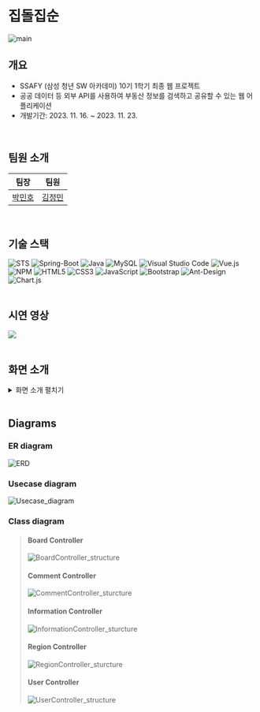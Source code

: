 # 집돌집순
![main](https://github.com/Jm0nn/ZipdolZipsun/assets/139559227/af132028-fec9-4002-b359-6ab5171fbf95)
<br/>


## 개요
  - SSAFY (삼성 청년 SW 아카데미) 10기 1학기 최종 웹 프로젝트
  - 공공 데이터 등 외부 API를 사용하여 부동산 정보를 검색하고 공유할 수 있는 웹 어플리케이션
  - 개발기간: 2023. 11. 16. ~ 2023. 11. 23.
<br/>


## 팀원 소개
|팀장|팀원|
|---|---|
|[박민호](https://github.com/pmhmist)|[김정민](https://github.com/Jm0nn)|
<br/>


## 기술 스택
  ![STS](https://img.shields.io/badge/sts-6db33f?style=for-the-badge&logo=spring&logoColor=white)
  ![Spring-Boot](https://img.shields.io/badge/spring%20boot-6db33f?style=for-the-badge&logo=springboot&logoColor=white)
  ![Java](https://img.shields.io/badge/java-%23ED8B00.svg?style=for-the-badge&logo=openjdk&logoColor=white)
  ![MySQL](https://img.shields.io/badge/mysql-%2300f.svg?style=for-the-badge&logo=mysql&logoColor=white)
  ![Visual Studio Code](https://img.shields.io/badge/Visual%20Studio%20Code-0078d7.svg?style=for-the-badge&logo=visual-studio-code&logoColor=white)
  ![Vue.js](https://img.shields.io/badge/vue.js-%2335495e.svg?style=for-the-badge&logo=vuedotjs&logoColor=%234FC08D)
  ![NPM](https://img.shields.io/badge/NPM-%23CB3837.svg?style=for-the-badge&logo=npm&logoColor=white)
  ![HTML5](https://img.shields.io/badge/html5-%23E34F26.svg?style=for-the-badge&logo=html5&logoColor=white)
  ![CSS3](https://img.shields.io/badge/css3-%231572B6.svg?style=for-the-badge&logo=css3&logoColor=white)
  ![JavaScript](https://img.shields.io/badge/javascript-%23323330.svg?style=for-the-badge&logo=javascript&logoColor=%23F7DF1E)
  ![Bootstrap](https://img.shields.io/badge/bootstrap-%238511FA.svg?style=for-the-badge&logo=bootstrap&logoColor=white)
  ![Ant-Design](https://img.shields.io/badge/-Ant%20Design-%230170FE?style=for-the-badge&logo=ant-design&logoColor=white)
  ![Chart.js](https://img.shields.io/badge/chart.js-F5788D.svg?style=for-the-badge&logo=chart.js&logoColor=white)
  <br>
<br/>


## 시연 영상
  <a href="https://youtu.be/1msfOQ0DcY0">
    <img src="https://img.shields.io/badge/youtube-ff0000?style=for-the-badge&logo=youtube&logoColor=white">
  </a>
  <br>
<br/>



## 화면 소개
  <details>
    <summary>화면 소개 펼치기</summary>
    <br>
    <img src="https://github.com/Jm0nn/ZipdolZipsun/assets/139559227/c354fc2e-6df2-4f73-bdd5-6b8ab3dd583f">
    <img src="https://github.com/Jm0nn/ZipdolZipsun/assets/139559227/a5a10ba5-cdfa-4498-a7dd-a23cc89c42b3">
    <img src="https://github.com/Jm0nn/ZipdolZipsun/assets/139559227/6b61b759-c6dc-441d-b989-0d7cab5cac0a">
    <img src="https://github.com/Jm0nn/ZipdolZipsun/assets/139559227/bcec5b62-70aa-4afe-ae35-185b75bb2f12">
    <img src="https://github.com/Jm0nn/ZipdolZipsun/assets/139559227/8cb6a682-d4ad-45b9-821a-df202accaa68">
    <img src="https://github.com/Jm0nn/ZipdolZipsun/assets/139559227/d134bfc7-1438-4fcf-a2ea-3fd5600e02c5">
    <img src="https://github.com/Jm0nn/ZipdolZipsun/assets/139559227/2b0bc331-1840-446d-9142-e9b159f2e507">
    <img src="https://github.com/Jm0nn/ZipdolZipsun/assets/139559227/3df8ea62-ce98-4cbe-b313-3a7c6c54faa3">
    <img src="https://github.com/Jm0nn/ZipdolZipsun/assets/139559227/6b3ffdae-d9ef-4b6c-a4ba-30484abf2caa">
    <img src="https://github.com/Jm0nn/ZipdolZipsun/assets/139559227/ad3985ea-72c3-4f5e-9731-457a6f32e8c9">
    <img src="https://github.com/Jm0nn/ZipdolZipsun/assets/139559227/a83db36b-ad87-4434-87c0-3190a5f8f1b7">
    <img src="https://github.com/Jm0nn/ZipdolZipsun/assets/139559227/001ef22e-48e7-49b7-8a53-ab5ad66594f1">
    <img src="https://github.com/Jm0nn/ZipdolZipsun/assets/139559227/1ef4706f-69a4-4573-90e3-bd15448a21a8">
    <img src="https://github.com/Jm0nn/ZipdolZipsun/assets/139559227/830d6a02-558d-42a5-b6c1-5eac321912bf">
    <img src="https://github.com/Jm0nn/ZipdolZipsun/assets/139559227/d0b102cb-d46e-420a-9d3c-6f9fd57a5249">
  </details>
<br/>


## Diagrams
  ### ER diagram
  ![ERD](https://github.com/Jm0nn/ZipdolZipsun/assets/139559227/e7f4eddd-c313-4e36-92db-fbf9501053f9)
  <br>
  ### Usecase diagram
  ![Usecase_diagram](https://github.com/Jm0nn/ZipdolZipsun/assets/139559227/9e7ae3ed-4547-4fbf-8832-65a6d08c1263)
  <br>
  ### Class diagram
  > #### Board Controller
  > ![BoardController_structure](https://github.com/Jm0nn/ZipdolZipsun/assets/139559227/3f45f2b7-24dd-4152-82dc-c7887aa58f3a)
  > #### Comment Controller
  > ![CommentController_sturcture](https://github.com/Jm0nn/ZipdolZipsun/assets/139559227/c8fdefcf-aa6b-490b-a407-75c2ec8cfea1)
  > #### Information Controller
  > ![InformationController_sturcture](https://github.com/Jm0nn/ZipdolZipsun/assets/139559227/b958c3f2-1147-4e57-91eb-51183ce921f3)
  > #### Region Controller
  > ![RegionController_sturcture](https://github.com/Jm0nn/ZipdolZipsun/assets/139559227/d5cdb138-59eb-4988-bf4a-b45625dd7164)
  > #### User Controller
  > ![UserController_structure](https://github.com/Jm0nn/ZipdolZipsun/assets/139559227/d01d0b6a-f29a-4733-bdb2-6046393d2d2d)
<br/>
